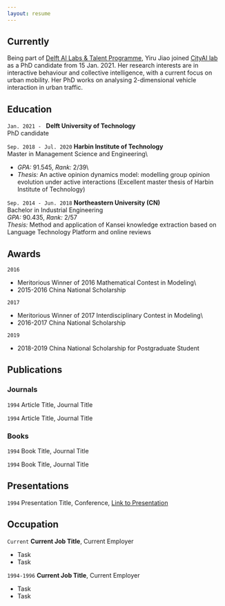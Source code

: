 ```yaml
---
layout: resume
---
```

## Currently

Being part of [Delft AI Labs & Talent Programme](https://www.tudelft.nl/ai/tu-delft-ai-labs), Yiru Jiao joined [CityAI lab](https://www.tudelft.nl/en/ai/cityai-lab) as a PhD candidate from 15 Jan. 2021. Her research interests are in interactive behaviour and collective intelligence, with a current focus on urban mobility. Her PhD works on analysing 2-dimensional vehicle interaction in urban traffic.

## Education

`Jan. 2021 - `
__Delft University of Technology__\
PhD candidate


`Sep. 2018 - Jul. 2020`
__Harbin Institute of Technology__\
Master in Management Science and Engineering\
* _GPA:_ 91.545, _Rank:_ 2/39\
* _Thesis:_ An active opinion dynamics model: modelling group opinion evolution under active interactions (Excellent master thesis of Harbin Institute of Technology)

`Sep. 2014 - Jun. 2018`
__Northeastern University (CN)__\
Bachelor in Industrial Engineering\
  _GPA:_ 90.435, _Rank:_ 2/57\
  _Thesis:_ Method and application of Kansei knowledge extraction based on Language Technology Platform and online reviews

## Awards

`2016`
- Meritorious Winner of 2016 Mathematical Contest in Modeling\
- 2015-2016 China National Scholarship

`2017`
- Meritorious Winner of 2017 Interdisciplinary Contest in Modeling\
- 2016-2017 China National Scholarship

`2019`
- 2018-2019 China National Scholarship for Postgraduate Student

## Publications

<!-- A list is also available [online](https://scholar.google.co.uk/citations?user=LTOTl0YAAAAJ) -->

### Journals

`1994`
Article Title, Journal Title

`1994`
Article Title, Journal Title

### Books

`1994`
Book Title, Journal Title

`1994`
Book Title, Journal Title


## Presentations

`1994`
Presentation Title, Conference, <a href="https://MyWebsite.tld/presentation1">Link to Presentation</a>


## Occupation

`Current`
__Current Job Title__, Current Employer 

- Task
- Task

`1994-1996`
__Current Job Title__, Current Employer 

- Task
- Task



<!-- ### Footer

Last updated: May 2013 -->


